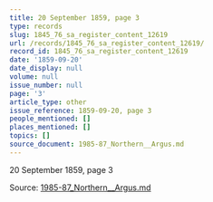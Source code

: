 ```yaml
---
title: 20 September 1859, page 3
type: records
slug: 1845_76_sa_register_content_12619
url: /records/1845_76_sa_register_content_12619/
record_id: 1845_76_sa_register_content_12619
date: '1859-09-20'
date_display: null
volume: null
issue_number: null
page: '3'
article_type: other
issue_reference: 1859-09-20, page 3
people_mentioned: []
places_mentioned: []
topics: []
source_document: 1985-87_Northern__Argus.md
---
```


20 September 1859, page 3

Source: [1985-87_Northern__Argus.md](/downloads/markdown/1985-87_Northern__Argus.md)
